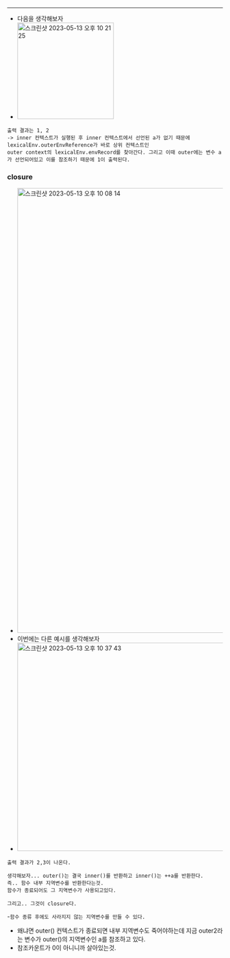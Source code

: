 ----
- 다음을 생각해보자
- <img width="225" alt="스크린샷 2023-05-13 오후 10 21 25" src="https://github.com/skarltjr/study/assets/62214428/2c4fbff9-5a82-4fa9-b9bd-a5adee201f96">
```
출력 결과는 1, 2 
-> inner 컨텍스트가 실행된 후 inner 컨텍스트에서 선언된 a가 없기 때문에 lexicalEnv.outerEnvReference가 바로 상위 컨텍스트인 
outer context의 lexicalEnv.envRecord를 찾아간다. 그리고 이때 outer에는 변수 a가 선언되어있고 이를 참조하기 때문에 1이 출력된다.
```

### closure
- <img width="1038" alt="스크린샷 2023-05-13 오후 10 08 14" src="https://github.com/skarltjr/study/assets/62214428/315def5b-d193-498e-a79a-d73e648238ae">
- 이번에는 다른 예시를 생각해보자
- <img width="486" alt="스크린샷 2023-05-13 오후 10 37 43" src="https://github.com/skarltjr/study/assets/62214428/13d7bb91-f00d-49d2-b9c0-3d7e1bd03a89">
```
출력 결과가 2,3이 나온다.

생각해보자... outer()는 결국 inner()를 반환하고 inner()는 ++a를 반환한다.
즉.. 함수 내부 지역변수를 반환한다는것. 
함수가 종료되어도 그 지역변수가 사용되고있다.

그리고.. 그것이 closure다.
```
-`함수 종류 후에도 사라지지 않는 지역변수를 만들 수 있다.`
- 왜냐면 outer() 컨텍스트가 종료되면 내부 지역변수도 죽어야하는데 지금 outer2라는 변수가 outer()의 지역변수인 a를 참조하고 있다.
- 참조카운트가 0이 아니니까 살아있는것.

